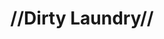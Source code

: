 ---
pid: ch517
title: "//Dirty Laundry//"
location_transcription: Middle center of City Hall
coordinates: "[-75.163596878981, 39.95239188039]"
zipcode: '19146'
gen_neighborhood: South Philadelphia
neighborhood: Graduate Hospital,Naval Square,Southwest Center City
outside_phl: 
age: '50'
age_range: 50-59
instagram: 
image_file_name: ch_517.jpg
proposal_transcription: |-
  215.519.2426
  Dirty //Laundry// copyrighted
  by Joselito //LITO// Gamalinda
topic: Politics
topic_summary: '0'
type: Sculpture Statue
keywords_other: 
credit: Joselito Gamalinda
image_labels: 
twitter: 
facebook: 
permalink: "/monuments/ch517/"
layout: item-page
---
